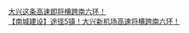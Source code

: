   
[大兴这条高速即将横跨南六环！](http://www.dianyue.me/archives/153/yu2ichdyns9k1h27/)  
[【南城建设】途径5镇！大兴新机场高速将横跨南六环！](http://www.dianyue.me/archives/793/yfe0h7hgyukxsp8k/)